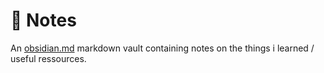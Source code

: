 # 📝 Notes
An [obsidian.md](https://obsidian.md/) markdown vault containing notes on the things i learned / useful ressources.
